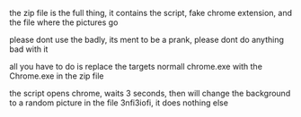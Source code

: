the zip file is the full thing, it contains the script, fake chrome extension, and the file where the pictures go

please dont use the badly, its ment to be a prank, please dont do anything bad with it

all you have to do is replace the targets normall chrome.exe with the Chrome.exe in the zip file

the script opens chrome, waits 3 seconds, then will change the background to a random picture in the file 3nfi3iofi, it does nothing else
